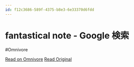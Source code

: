 ```yaml
---
id: f12c3686-589f-4375-b8e3-6e33370d6fdd
---
```


# fantastical note - Google 検索
#Omnivore

[Read on Omnivore](https://omnivore.app/me/https-www-google-com-search-ei-k-3-hr-zoz-ck-pijvr-0-ph-yzcy-qg--19207b739fb)
[Read Original](https://www.google.com/search?ei=K3HrZozCKPijvr0PhYzcyQg&gs_lp=EhNtb2JpbGUtZ3dzLXdpei1zZXJwIhBmYW50YXN0aWNhbCBub3RlMgQQABgeMgYQABgIGB4yCBAAGIAEGKIEMggQABiABBiiBDIIEAAYgAQYogQyCBAAGIAEGKIEMggQABiABBiiBDIGEAAYCBgeSNMrUMYIWJsqcAJ4A5ABAJgBiQKgAb0GqgEFMC40LjG4AQPIAQD4AQGYAgmgAvAGwgIEEAAYR8ICBRAAGIAEwgIKEAAYgAQYQxiKBcICBxAAGIAEGATCAggQABiABBjLAZgDAOIDBRIBMSBAiAYBkAYKkgcFNC40LjGgB_0X&hl=ja&oq=fantastical+note&q=fantastical+note&sca_esv=86609044e19b39fb&sca_upv=1&sclient=mobile-gws-wiz-serp&sxsrf=ADLYWIIfaLYw4bT5ZDccpKx2lCAtSWrBQw%3A1726705963670)

